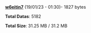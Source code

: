 [**w6eitin7**](/data/w6eitin7.txt) (19/01/23 - 01:30)- 1827 bytes

**Total Datas**: 5182

**Total Size**: 31.25 MB / 31.2 MB